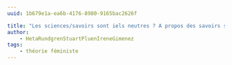 ```yaml
---
uuid: 1b679e1a-ea6b-4176-8980-9165bac2626f

title: "Les sciences/savoirs sont iels neutres ? A propos des savoirs situés"
author: 
    - HetaRundgrenStuartPluenIreneGimenez
tags:
    - théorie féministe
---
```

